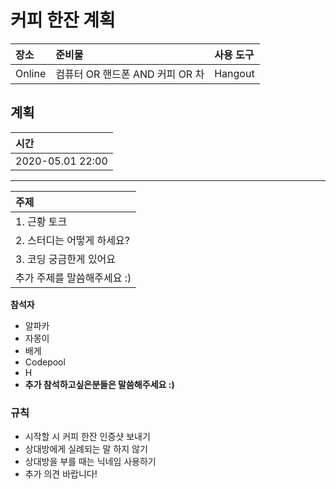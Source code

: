 # 커피 한잔 계획

| 장소 | 준비물 | 사용 도구 |
| :------ | :------| :----- |
| Online | 컴퓨터 OR 핸드폰 AND 커피 OR 차 | Hangout |

**계획**
---
| 시간 |
| :---
| 2020-05.01 22:00 |
---
| 주제 |
| :--- |
| 1. 근황 토크 |
| 2. 스터디는 어떻게 하세요? |
| 3. 코딩 궁금한게 있어요 |
| 추가 주제를 말씀해주세요 :) |

**참석자**
- 알파카
- 자몽이
- 배게
- Codepool
- H
- **추가 참석하고싶은분들은 말씀해주세요 :)**

### 규칙
* 시작할 시 커피 한잔 인증샷 보내기
* 상대방에게 실례되는 말 하지 않기
* 상대방을 부를 때는 닉네임 사용하기
* 추가 의견 바랍니다!
